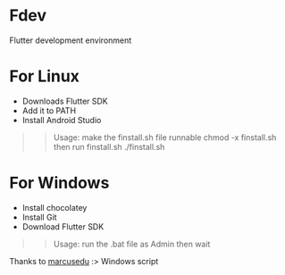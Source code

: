 # Fdev
Flutter development environment

# For Linux
* Downloads Flutter SDK
* Add it to PATH
* Install Android Studio

>> Usage:
 make the finstall.sh file runnable
 >> chmod -x finstall.sh
 then run finstall.sh
 >> ./finstall.sh
 
 # For Windows
 * Install chocolatey
 * Install Git
 * Download Flutter SDK
 
 >> Usage:
  run the .bat file as Admin
  >> then wait
   

Thanks to [marcusedu](https:github.com/marcusedu) :> Windows script
